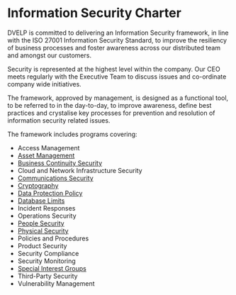 # Information Security Charter

DVELP is committed to delivering an Information Security framework, in line
with the ISO 27001 Information Security Standard, to improve the resiliency of
business processes and foster awareness across our distributed team and amongst
our customers.

Security is represented at the highest level within the company. Our CEO
meets regularly with the Executive Team to discuss issues and co-ordinate
company wide initiatives.

The framework, approved by management, is designed as a functional tool, to be
referred to in the day-to-day, to improve awareness, define best practices and
crystalise key processes for prevention and resolution of information security
related issues.

The framework includes programs covering:

* Access Management
* [Asset Management](asset-management.md)
* [Business Continuity Security](business-continuity.md)
* Cloud and Network Infrastructure Security
* [Communications Security](info-communication-policy.md)
* [Cryptography](use-of-cryptographic-controls-policy.md)
* [Data Protection Policy](data-protection-policy.md)
* [Database Limits](database-limits.md)
* Incident Responses
* Operations Security
* [People Security](people-security.md)
* [Physical Security](physical-and-environmental-security.md)
* Policies and Procedures
* Product Security
* Security Compliance
* Security Monitoring
* [Special Interest Groups](special-interest-groups.md)
* Third-Party Security
* Vulnerability Management

